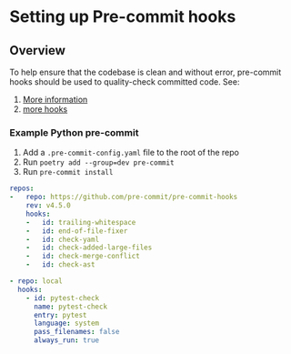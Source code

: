 # Setting up Pre-commit hooks

## Overview

To help ensure that the codebase is clean and without error, pre-commit hooks should be used to quality-check committed code. See:
1. [More information](https://pre-commit.com)
2. [more hooks](https://pre-commit.com/hooks.html)


### Example Python pre-commit

1. Add a `.pre-commit-config.yaml` file to the root of the repo
2. Run `poetry add --group=dev pre-commit`
3. Run `pre-commit install`


```yaml
repos:
-   repo: https://github.com/pre-commit/pre-commit-hooks
    rev: v4.5.0
    hooks:
    -   id: trailing-whitespace
    -   id: end-of-file-fixer
    -   id: check-yaml
    -   id: check-added-large-files
    -   id: check-merge-conflict
    -   id: check-ast

- repo: local
  hooks:
    - id: pytest-check
      name: pytest-check
      entry: pytest
      language: system
      pass_filenames: false
      always_run: true

```